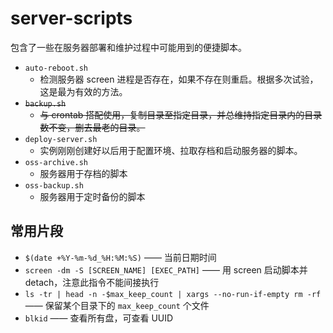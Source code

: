 # server-scripts

包含了一些在服务器部署和维护过程中可能用到的便捷脚本。

- `auto-reboot.sh`
  - 检测服务器 screen 进程是否存在，如果不存在则重启。根据多次试验，这是最为有效的方法。
- ~~`backup.sh`~~
  - ~~与 crontab 搭配使用，复制目录至指定目录，并总维持指定目录内的目录数不变，删去最老的目录。~~
- `deploy-server.sh`
  - 实例刚刚创建好以后用于配置环境、拉取存档和启动服务器的脚本。
- `oss-archive.sh`
  - 服务器用于存档的脚本
- `oss-backup.sh`
  - 服务器用于定时备份的脚本
  
## 常用片段

- `$(date +%Y-%m-%d_%H:%M:%S)` —— 当前日期时间
- `screen -dm -S [SCREEN_NAME] [EXEC_PATH]` —— 用 screen 启动脚本并 detach，注意此指令不能间接执行
- `ls -tr | head -n -$max_keep_count | xargs --no-run-if-empty rm -rf` —— 保留某个目录下的 `max_keep_count` 个文件
- `blkid` —— 查看所有盘，可查看 UUID